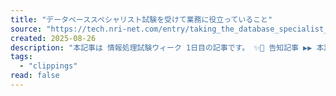 ```yaml
---
title: "データベーススペシャリスト試験を受けて業務に役立っていること"
source: "https://tech.nri-net.com/entry/taking_the_database_specialist_exam"
created: 2025-08-26
description: "本記事は 情報処理試験ウィーク 1日目の記事です。 ✨📓 告知記事 ▶▶ 本記事 ▶▶ 2日目 📓✨ 1.テーブル設計がしやすくなった 2.DB調査を行いやすくなった 3.より幅広いDB調査手段を知ることができた 4.DBの非機能要件をより意識できるようになった トランザクション デッドロック まとめ こんにちは、上村です。 私は2年前、データベースに関する知識を深めたいと思い、情報処理技術者試験である「データベーススペシャリスト試験」を受験し、無事合格することができました。 過去にもいくつか資格試験を受験しましたが、特にデータベーススペシャリストの知識は業務でも役に立っていると感じています。…"
tags:
  - "clippings"
read: false
---
```

